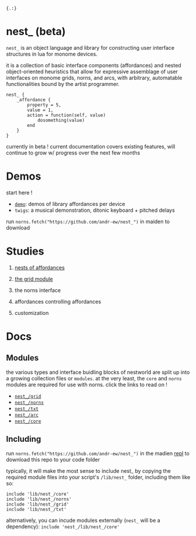 `{.:}`

# nest_ (beta)

`nest_` is an object language and library for constructing user interface structures in lua for monome devices. 

it is a collection of basic interface components (affordances) and nested object-oriented heuristics that allow for expressive assemblage of user interfaces on monome grids, norns, and arcs, with arbitrary, automatable functionalities bound by the artist programmer.

```
nest_ {
    _affordance {
        property = 5,
        value = 1,
        action = function(self, value)
            dosomething(value)
        end
    }
}
```

currently in beta ! current documentation covers existing features, will continue to grow w/ progress over the next few months

# Demos

start here !

- [`demo`](demo.lua): demos of library affordances per device
- `twigs`: a musical demonstration, ditonic keyboard + pitched delays

run `norns.fetch("https://github.com/andr-ew/nest_")` in maiden to download

# Studies

1. [nests of affordances](./study/study1.md)

2. [the grid module](./study/study2.md)

3. the norns interface

4. affordances controlling affordances

5. customization

# Docs

## Modules

the various types and interface buidling blocks of nestworld are split up into a growing collection files or `modules`. at the very least, the `core` and `norns` modules are required for use with norns. click the links to read on !


- [`nest_/grid`](./doc/grid.md)
- [`nest_/norns`](./doc/norns.md)
- [`nest_/txt`](./doc/txt.md)
- [`nest_/arc`](./doc/arc.md)
- [`nest_/core`](./doc/core.md)


## Including

run `norns.fetch("https://github.com/andr-ew/nest_")` in the madien [repl](https://monome.org/docs/norns/maiden/#repl) to download this repo to your code folder

typically, it will make the most sense to include nest_ by copying the required module files into your script's `/lib/nest_` folder, including them like so:

```
include 'lib/nest_/core'
include 'lib/nest_/norns'
include 'lib/nest_/grid'
include 'lib/nest_/txt'
```

alternatively, you can incude modules externally (`nest_` will be a dependency): `include 'nest_/lib/nest_/core'`
